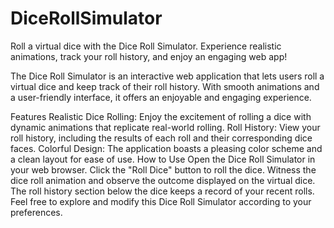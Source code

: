 # DiceRollSimulator
Roll a virtual dice with the Dice Roll Simulator. Experience realistic animations, track your roll history, and enjoy an engaging web app!

The Dice Roll Simulator is an interactive web application that lets users roll a virtual dice and keep track of their roll history. With smooth animations and a user-friendly interface, it offers an enjoyable and engaging experience.

Features
Realistic Dice Rolling: Enjoy the excitement of rolling a dice with dynamic animations that replicate real-world rolling.
Roll History: View your roll history, including the results of each roll and their corresponding dice faces.
Colorful Design: The application boasts a pleasing color scheme and a clean layout for ease of use.
How to Use
Open the Dice Roll Simulator in your web browser.
Click the "Roll Dice" button to roll the dice.
Witness the dice roll animation and observe the outcome displayed on the virtual dice.
The roll history section below the dice keeps a record of your recent rolls.
Feel free to explore and modify this Dice Roll Simulator according to your preferences.

